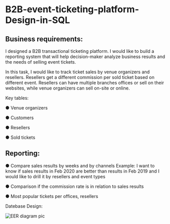 # B2B-event-ticketing-platform-Design-in-SQL
## Business requirements:

I designed a B2B transactional ticketing platform. I would like to build a reporting system that will help decision-maker analyze business results and the needs of selling event tickets. 

In this task, I would like to track ticket sales by venue organizers and resellers. Resellers get a different commission per sold ticket based on different event. Resellers can have multiple branches offices or sell on their websites, while venue organizers can sell on-site or online. 

Key tables:

● Venue organizers 

● Customers

● Resellers

● Sold tickets 

## Reporting:

● Compare sales results by weeks and by channels Example: I want to know if sales results in Feb 2020 are better than results in Feb 2019 and I would like to drill it by resellers and event types 

● Comparison if the commission rate is in relation to sales results 

● Most popular tickets per offices, resellers 

Datebase Design:

![EER diagram pic](https://user-images.githubusercontent.com/32876600/110214277-dbdc8a80-7e71-11eb-935e-3da70e09ede3.JPG)

